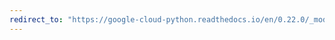 ```yaml
---
redirect_to: "https://google-cloud-python.readthedocs.io/en/0.22.0/_modules/google/cloud/storage/_helpers.html"
---
```

